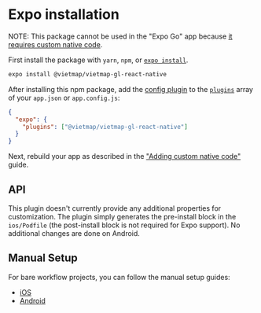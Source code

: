 # Expo installation

NOTE: This package cannot be used in the "Expo Go" app because [it requires custom native code](https://docs.expo.io/workflow/customizing/).

First install the package with `yarn`, `npm`, or [`expo install`](https://docs.expo.io/workflow/expo-cli/#expo-install).

```sh
expo install @vietmap/vietmap-gl-react-native
```

After installing this npm package, add the [config plugin](https://docs.expo.io/guides/config-plugins/) to the [`plugins`](https://docs.expo.io/versions/latest/config/app/#plugins) array of your `app.json` or `app.config.js`:

```json
{
  "expo": {
    "plugins": ["@vietmap/vietmap-gl-react-native"]
  }
}
```

Next, rebuild your app as described in the ["Adding custom native code"](https://docs.expo.io/workflow/customizing/) guide.

## API

This plugin doesn't currently provide any additional properties for customization. The plugin simply generates the pre-install block in the `ios/Podfile` (the post-install block is not required for Expo support). No additional changes are done on Android.

## Manual Setup

For bare workflow projects, you can follow the manual setup guides:

- [iOS](/ios/install.md)
- [Android](/android/install.md)
